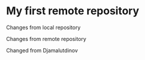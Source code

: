 # My first remote repository

Changes from local repository

Changes from remote repository

Changed from Djamalutdinov

